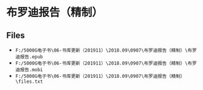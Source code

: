 # 布罗迪报告（精制）

## Files

- `F:/5000G电子书\06-书库更新（201911）\2018.09\0907\布罗迪报告（精制）\布罗迪报告.epub`
- `F:/5000G电子书\06-书库更新（201911）\2018.09\0907\布罗迪报告（精制）\布罗迪报告.mobi`
- `F:/5000G电子书\06-书库更新（201911）\2018.09\0907\布罗迪报告（精制）\files.txt`
